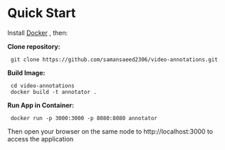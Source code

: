 
# Quick Start
Install [Docker](https://www.docker.com/ "Docker") , then:
  
  **Clone repository:**
     
     git clone https://github.com/samansaeed2306/video-annotations.git
     
 **Build Image:**
 
     cd video-annotations
     docker build -t annotator .
     
   **Run App in Container:**

     docker run -p 3000:3000 -p 8080:8080 annotator

 Then open your browser on the same node to http://localhost:3000 to access the application

  
  
      
